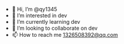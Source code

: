 - 👋 Hi, I’m @qy1345
- 👀 I’m interested in dev
- 🌱 I’m currently learning dev
- 💞️ I’m looking to collaborate on dev
- 📫 How to reach me 1326508392@qq.com

<!---
qy1345/qy1345 is a ✨ special ✨ repository because its `README.md` (this file) appears on your GitHub profile.
You can click the Preview link to take a look at your changes.
--->
